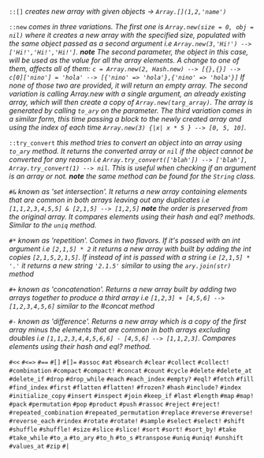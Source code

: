 `::[]` *creates new array with given objects -> `Array.[](1,2,'name')`*

`::new` *comes in three variations. The first one is `Array.new(size = 0, obj = nil)` where it creates a new array with the specified size, populated with the same object passed as a second argument i.e `Array.new(3,'Hi!') --> ['Hi!','Hi!','Hi!']`. **note** The second parameter, the object in this case, will be used as the value for all the array elements. A change to one of them, affects all of them: `c = Array.new(2, Hash.new) --> [{},{}] --> c[0]['nino'] = 'hola' --> [{'nino' => 'hola'},{'nino' => 'hola'}]`* 
*If none of those two are provided, it will return an empty array.*
*The second variation is calling Array.new with a single argument, an already existing array, which will then create a copy of `Array.new(targ_array)`. The array is generated by calling `to_ary` on the parameter.*
*The third variation comes in a similar form, this time passing a block to the newly created array and using the index of each time `Array.new(3) {|x| x * 5 } --> [0, 5, 10]`.*

`::try_convert` *this method tries to convert an object into an array using `to_ary` method. It returns the converted array or `nil` if the object cannot be converted for any reason i.e `Array.try_convert(['blah']) --> ['blah'], Array.try_convert(1) --> nil`. This is useful when checking if an argument is an array or not. **note** the same method can be found for the `String` class.*

`#&` *known as 'set intersection'. It returns a new array containing elements that are common in both arrays leaving out any duplicates i.e `[1,1,2,3,4,5,5] & [2,1,5] --> [1,2,5]` **note** the order is preserved from the original array. It compares elements using their hash and eql? methods. Similar to the `uniq` method.*

`#*` *known as 'repetition'. Comes in two flavors. If it's passed with an int argument i.e `[2,1,5] * 2` it returns a new array with built by adding the int copies `[2,1,5,2,1,5]`. If instead of int is passed with a string i.e `[2,1,5] * '.'` it returns a new string `'2.1.5'` similar to using the `ary.join(str)` method*

`#+` *known as 'concatenation'. Returns a new array built by adding two arrays together to produce a third array i.e `[1,2,3] + [4,5,6] --> [1,2,3,4,5,6]` similar to the #concat method*

`#-` *known as 'difference'. Returns a new array which is a copy of the first array minus the elements that are common in both arrays excluding doubles i.e `[1,1,2,3,4,4,5,6,6] - [4,5,6] --> [1,1,2,3]`. Compares elements using their hash and eql? method.*

`#<<`
`#<=>`
`#==`
`#[]`
`#[]=`
`#assoc`
`#at`
`#bsearch`
`#clear`
`#collect`
`#collect!`
`#combination`
`#compact`
`#compact!`
`#concat`
`#count`
`#cycle`
`#delete`
`#delete_at`
`#delete_if`
`#drop`
`#drop_while`
`#each`
`#each_index`
`#empty?`
`#eql?`
`#fetch`
`#fill`
`#find_index`
`#first`
`#flatten`
`#flatten!`
`#frozen?`
`#hash`
`#include?`
`#index`
`#initialize_copy`
`#insert`
`#inspect`
`#join`
`#keep_if`
`#last`
`#length`
`#map`
`#map!`
`#pack`
`#permutation`
`#pop`
`#product`
`#push`
`#rassoc`
`#reject`
`#reject!`
`#repeated_combination`
`#repeated_permutation`
`#replace`
`#reverse`
`#reverse!`
`#reverse_each`
`#rindex`
`#rotate`
`#rotate!`
`#sample`
`#select`
`#select!`
`#shift`
`#shuffle`
`#shuffle!`
`#size`
`#slice`
`#slice!`
`#sort`
`#sort!`
`#sort_by!`
`#take`
`#take_while`
`#to_a`
`#to_ary`
`#to_h`
`#to_s`
`#transpose`
`#uniq`
`#uniq!`
`#unshift`
`#values_at`
`#zip`
`#|`